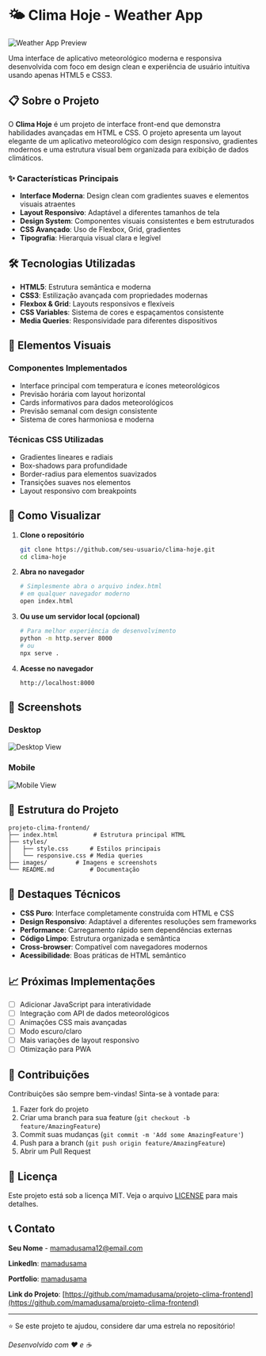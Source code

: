 # 🌤️ Clima Hoje - Weather App

![Weather App Preview](./desktop-view.png)

Uma interface de aplicativo meteorológico moderna e responsiva desenvolvida com foco em design clean e experiência de usuário intuitiva usando apenas HTML5 e CSS3.

## 📋 Sobre o Projeto

O **Clima Hoje** é um projeto de interface front-end que demonstra habilidades avançadas em HTML e CSS. O projeto apresenta um layout elegante de um aplicativo meteorológico com design responsivo, gradientes modernos e uma estrutura visual bem organizada para exibição de dados climáticos.

### ✨ Características Principais

- **Interface Moderna**: Design clean com gradientes suaves e elementos visuais atraentes
- **Layout Responsivo**: Adaptável a diferentes tamanhos de tela
- **Design System**: Componentes visuais consistentes e bem estruturados
- **CSS Avançado**: Uso de Flexbox, Grid, gradientes
- **Tipografia**: Hierarquia visual clara e legível

## 🛠️ Tecnologias Utilizadas

- **HTML5**: Estrutura semântica e moderna
- **CSS3**: Estilização avançada com propriedades modernas
- **Flexbox & Grid**: Layouts responsivos e flexíveis
- **CSS Variables**: Sistema de cores e espaçamentos consistente
- **Media Queries**: Responsividade para diferentes dispositivos

## 📱 Elementos Visuais

### Componentes Implementados

- Interface principal com temperatura e ícones meteorológicos
- Previsão horária com layout horizontal
- Cards informativos para dados meteorológicos
- Previsão semanal com design consistente
- Sistema de cores harmoniosa e moderna

### Técnicas CSS Utilizadas

- Gradientes lineares e radiais
- Box-shadows para profundidade
- Border-radius para elementos suavizados
- Transições suaves nos elementos
- Layout responsivo com breakpoints

## 🚀 Como Visualizar

1. **Clone o repositório**

   ```bash
   git clone https://github.com/seu-usuario/clima-hoje.git
   cd clima-hoje
   ```

2. **Abra no navegador**

   ```bash
   # Simplesmente abra o arquivo index.html
   # em qualquer navegador moderno
   open index.html
   ```

3. **Ou use um servidor local (opcional)**

   ```bash
   # Para melhor experiência de desenvolvimento
   python -m http.server 8000
   # ou
   npx serve .
   ```

4. **Acesse no navegador**
   ```
   http://localhost:8000
   ```

## 📸 Screenshots

### Desktop

![Desktop View](./desktop-view.png)

### Mobile

![Mobile View](./mobile-view.png)

## 🔧 Estrutura do Projeto

```
projeto-clima-frontend/
├── index.html          # Estrutura principal HTML
├── styles/
│   ├── style.css      # Estilos principais
│   └── responsive.css # Media queries
├── images/        # Imagens e screenshots
└── README.md          # Documentação
```

## 🌟 Destaques Técnicos

- **CSS Puro**: Interface completamente construída com HTML e CSS
- **Design Responsivo**: Adaptável a diferentes resoluções sem frameworks
- **Performance**: Carregamento rápido sem dependências externas
- **Código Limpo**: Estrutura organizada e semântica
- **Cross-browser**: Compatível com navegadores modernos
- **Acessibilidade**: Boas práticas de HTML semântico

## 📈 Próximas Implementações

- [ ] Adicionar JavaScript para interatividade
- [ ] Integração com API de dados meteorológicos
- [ ] Animações CSS mais avançadas
- [ ] Modo escuro/claro
- [ ] Mais variações de layout responsivo
- [ ] Otimização para PWA

## 🤝 Contribuições

Contribuições são sempre bem-vindas! Sinta-se à vontade para:

1. Fazer fork do projeto
2. Criar uma branch para sua feature (`git checkout -b feature/AmazingFeature`)
3. Commit suas mudanças (`git commit -m 'Add some AmazingFeature'`)
4. Push para a branch (`git push origin feature/AmazingFeature`)
5. Abrir um Pull Request

## 📝 Licença

Este projeto está sob a licença MIT. Veja o arquivo [LICENSE](LICENSE) para mais detalhes.

## 📞 Contato

**Seu Nome** - [mamadusama12@email.com](mailto:seu-email@email.com)

**LinkedIn**: [mamadusama](https://linkedin.com/in/mamadusama)

**Portfolio**: [mamadusama](https://mamadusama.com)

**Link do Projeto**: [https://github.com/mamadusama/projeto-clima-frontend](https://github.com/mamadusama/projeto-clima-frontend)

---

⭐ Se este projeto te ajudou, considere dar uma estrela no repositório!

_Desenvolvido com ❤️ e ☕_

